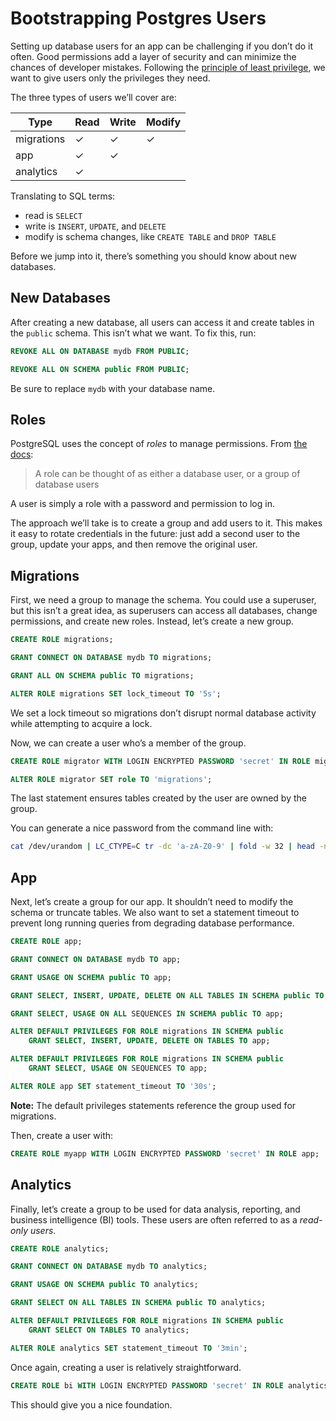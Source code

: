 # Bootstrapping Postgres Users

Setting up database users for an app can be challenging if you don’t do it often. Good permissions add a layer of security and can minimize the chances of developer mistakes. Following the [principle of least privilege](https://en.wikipedia.org/wiki/Principle_of_least_privilege), we want to give users only the privileges they need.

The three types of users we’ll cover are:

Type | Read | Write | Modify
--- | --- | --- | ---
migrations | ✓ | ✓ | ✓
app | ✓ | ✓ |
analytics | ✓ | |

Translating to SQL terms:

- read is `SELECT`
- write is `INSERT`, `UPDATE`, and `DELETE`
- modify is schema changes, like `CREATE TABLE` and `DROP TABLE`

Before we jump into it, there’s something you should know about new databases.

## New Databases

After creating a new database, all users can access it and create tables in the `public` schema. This isn’t what we want. To fix this, run:

```sql
REVOKE ALL ON DATABASE mydb FROM PUBLIC;

REVOKE ALL ON SCHEMA public FROM PUBLIC;
```

Be sure to replace `mydb` with your database name.

## Roles

PostgreSQL uses the concept of *roles* to manage permissions. From [the docs](https://www.postgresql.org/docs/current/static/user-manag.html):

> A role can be thought of as either a database user, or a group of database users

A user is simply a role with a password and permission to log in.

The approach we’ll take is to create a group and add users to it. This makes it easy to rotate credentials in the future: just add a second user to the group, update your apps, and then remove the original user.

## Migrations

First, we need a group to manage the schema. You could use a superuser, but this isn’t a great idea, as superusers can access all databases, change permissions, and create new roles. Instead, let’s create a new group.

```sql
CREATE ROLE migrations;

GRANT CONNECT ON DATABASE mydb TO migrations;

GRANT ALL ON SCHEMA public TO migrations;

ALTER ROLE migrations SET lock_timeout TO '5s';
```

We set a lock timeout so migrations don’t disrupt normal database activity while attempting to acquire a lock.

Now, we can create a user who’s a member of the group.

```sql
CREATE ROLE migrator WITH LOGIN ENCRYPTED PASSWORD 'secret' IN ROLE migrations;

ALTER ROLE migrator SET role TO 'migrations';
```

The last statement ensures tables created by the user are owned by the group.

You can generate a nice password from the command line with:

```sh
cat /dev/urandom | LC_CTYPE=C tr -dc 'a-zA-Z0-9' | fold -w 32 | head -n 1
```

## App

Next, let’s create a group for our app. It shouldn’t need to modify the schema or truncate tables. We also want to set a statement timeout to prevent long running queries from degrading database performance.

```sql
CREATE ROLE app;

GRANT CONNECT ON DATABASE mydb TO app;

GRANT USAGE ON SCHEMA public TO app;

GRANT SELECT, INSERT, UPDATE, DELETE ON ALL TABLES IN SCHEMA public TO app;

GRANT SELECT, USAGE ON ALL SEQUENCES IN SCHEMA public TO app;

ALTER DEFAULT PRIVILEGES FOR ROLE migrations IN SCHEMA public
    GRANT SELECT, INSERT, UPDATE, DELETE ON TABLES TO app;

ALTER DEFAULT PRIVILEGES FOR ROLE migrations IN SCHEMA public
    GRANT SELECT, USAGE ON SEQUENCES TO app;

ALTER ROLE app SET statement_timeout TO '30s';
```

**Note:** The default privileges statements reference the group used for migrations.

Then, create a user with:

```sql
CREATE ROLE myapp WITH LOGIN ENCRYPTED PASSWORD 'secret' IN ROLE app;
```

## Analytics

Finally, let’s create a group to be used for data analysis, reporting, and business intelligence (BI) tools. These users are often referred to as a *read-only users*.

```sql
CREATE ROLE analytics;

GRANT CONNECT ON DATABASE mydb TO analytics;

GRANT USAGE ON SCHEMA public TO analytics;

GRANT SELECT ON ALL TABLES IN SCHEMA public TO analytics;

ALTER DEFAULT PRIVILEGES FOR ROLE migrations IN SCHEMA public
    GRANT SELECT ON TABLES TO analytics;

ALTER ROLE analytics SET statement_timeout TO '3min';
```

Once again, creating a user is relatively straightforward.

```sql
CREATE ROLE bi WITH LOGIN ENCRYPTED PASSWORD 'secret' IN ROLE analytics;
```

This should give you a nice foundation.
